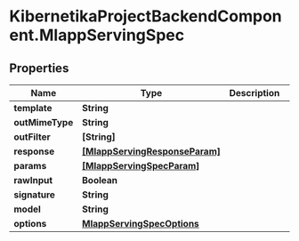 # KibernetikaProjectBackendComponent.MlappServingSpec

## Properties
Name | Type | Description | Notes
------------ | ------------- | ------------- | -------------
**template** | **String** |  | [optional] 
**outMimeType** | **String** |  | [optional] 
**outFilter** | **[String]** |  | [optional] 
**response** | [**[MlappServingResponseParam]**](MlappServingResponseParam.md) |  | [optional] 
**params** | [**[MlappServingSpecParam]**](MlappServingSpecParam.md) |  | [optional] 
**rawInput** | **Boolean** |  | [optional] 
**signature** | **String** |  | [optional] 
**model** | **String** |  | [optional] 
**options** | [**MlappServingSpecOptions**](MlappServingSpecOptions.md) |  | [optional] 


